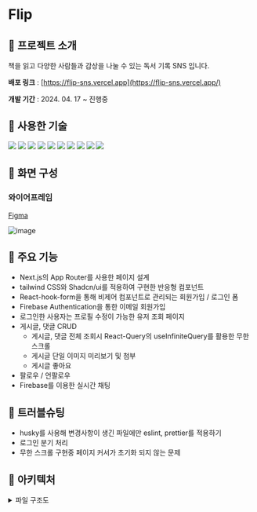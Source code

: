 # Flip

## 📌 프로젝트 소개

책을 읽고 다양한 사람들과 감상을 나눌 수 있는 독서 기록 SNS 입니다.

**배포 링크** : [https://flip-sns.vercel.app](https://flip-sns.vercel.app/)

**개발 기간** : 2024. 04. 17 ~ 진행중

## 📌 사용한 기술

<img src="https://img.shields.io/badge/Next.js-000000?style=for-the-badge&logo=nextdotjs&logoColor=white"> <img src="https://img.shields.io/badge/typescript-3178C6?style=for-the-badge&logo=typescript&logoColor=white"> <img src="https://img.shields.io/badge/tailwind css-06B6D4?style=for-the-badge&logo=tailwindcss&logoColor=white"> <img src="https://img.shields.io/badge/shadcn/ui-000000?style=for-the-badge&logo=shadcnui&logoColor=white"> <img src="https://img.shields.io/badge/React Query-FF4154?style=for-the-badge&logo=reactquery&logoColor=white"> <img src="https://img.shields.io/badge/React Hook Form-EC5990?style=for-the-badge&logo=reacthookform&logoColor=white"> <img src="https://img.shields.io/badge/React bottom scroll listener-333333?style=for-the-badge&logo=&logoColor=white"> <img src="https://img.shields.io/badge/React Spinners-333333?style=for-the-badge&logo=&logoColor=white"> <img src="https://img.shields.io/badge/Firebase-FFCA28?style=for-the-badge&logo=firebase&logoColor=white"> <img src="https://img.shields.io/badge/Vercel-000000?style=for-the-badge&logo=vercel&logoColor=white">


## 📌 화면 구성

### 와이어프레임

[Figma](https://www.figma.com/design/CG5WDoM1RIcnIICMAXanOW/%ED%94%8C%EB%A6%BDFlip!?node-id=0%3A1&t=277zBdEnce1aP19k-1)

![image](https://github.com/moondrop0816/flip/assets/87507011/e0390787-2512-4827-a1ed-eb9e6c736cdc)

## 📌 주요 기능

- Next.js의 App Router를 사용한 페이지 설계
- tailwind CSS와 Shadcn/ui를 적용하여 구현한 반응형 컴포넌트
- React-hook-form을 통해 비제어 컴포넌트로 관리되는 회원가입 / 로그인 폼
- Firebase Authentication을 통한 이메일 회원가입
- 로그인한 사용자는 프로필 수정이 가능한 유저 조회 페이지
- 게시글, 댓글 CRUD
    - 게시글, 댓글 전체 조회시 React-Query의 useInfiniteQuery를 활용한 무한스크롤
    - 게시글 단일 이미지 미리보기 및 첨부
    - 게시글 좋아요
- 팔로우 / 언팔로우
- Firebase를 이용한 실시간 채팅

## 📌 트러블슈팅

- husky를 사용해 변경사항이 생긴 파일에만 eslint, prettier를 적용하기
- 로그인 분기 처리
- 무한 스크롤 구현중 페이지 커서가 초기화 되지 않는 문제

## 📌 아키텍처
<details>
<summary>파일 구조도</summary>
<div markdown="1">
  <br/>
  
```
  📦flip
   ┣ 📂app
   ┃ ┣ 📂(login)
   ┃ ┃ ┣ 📂(post)
   ┃ ┃ ┃ ┣ 📂addpost
   ┃ ┃ ┃ ┃ ┗ 📜page.tsx
   ┃ ┃ ┃ ┣ 📂editpost
   ┃ ┃ ┃ ┃ ┗ 📂[id]
   ┃ ┃ ┃ ┃ ┃ ┗ 📜page.tsx
   ┃ ┃ ┃ ┣ 📂post
   ┃ ┃ ┃ ┃ ┗ 📂[id]
   ┃ ┃ ┃ ┃ ┃ ┗ 📜page.tsx
   ┃ ┃ ┃ ┗ 📜layout.tsx
   ┃ ┃ ┣ 📂(user)
   ┃ ┃ ┃ ┣ 📂[id]
   ┃ ┃ ┃ ┃ ┣ 📂follower
   ┃ ┃ ┃ ┃ ┃ ┗ 📜page.tsx
   ┃ ┃ ┃ ┃ ┣ 📂following
   ┃ ┃ ┃ ┃ ┃ ┗ 📜page.tsx
   ┃ ┃ ┃ ┃ ┗ 📜page.tsx
   ┃ ┃ ┃ ┗ 📜layout.tsx
   ┃ ┃ ┣ 📂feed
   ┃ ┃ ┃ ┣ 📜layout.tsx
   ┃ ┃ ┃ ┗ 📜page.tsx
   ┃ ┃ ┗ 📂followingfeed
   ┃ ┃ ┃ ┣ 📜layout.tsx
   ┃ ┃ ┃ ┗ 📜page.tsx
   ┃ ┣ 📂(logout)
   ┃ ┃ ┣ 📂login
   ┃ ┃ ┃ ┗ 📜page.tsx
   ┃ ┃ ┣ 📂signup
   ┃ ┃ ┃ ┗ 📜page.tsx
   ┃ ┃ ┗ 📜layout.tsx
   ┃ ┣ 📜layout.tsx
   ┃ ┣ 📜loading.tsx
   ┃ ┗ 📜page.tsx
   ┣ 📂components
   ┃ ┣ 📂follow
   ┃ ┃ ┣ 📜btnFollow.tsx
   ┃ ┃ ┗ 📜userCard.tsx
   ┃ ┣ 📂hocs
   ┃ ┃ ┗ 📜withAuth.tsx
   ┃ ┣ 📂layout
   ┃ ┃ ┣ 📜footer.tsx
   ┃ ┃ ┗ 📜header.tsx
   ┃ ┣ 📂post
   ┃ ┃ ┣ 📜postCard.tsx
   ┃ ┃ ┣ 📜reply.tsx
   ┃ ┃ ┗ 📜replyWrapper.tsx
   ┃ ┣ 📂ui
   ┃ ┃ ┣ 📜button.tsx
   ┃ ┃ ┣ 📜card.tsx
   ┃ ┃ ┣ 📜dropdown-menu.tsx
   ┃ ┃ ┣ 📜form.tsx
   ┃ ┃ ┣ 📜input.tsx
   ┃ ┃ ┣ 📜label.tsx
   ┃ ┃ ┣ 📜tabs.tsx
   ┃ ┃ ┗ 📜textarea.tsx
   ┃ ┗ 📜icon.tsx
   ┣ 📂context
   ┃ ┣ 📜authProvider.tsx
   ┃ ┣ 📜feedProvider.tsx
   ┃ ┣ 📜followFeedProvider.tsx
   ┃ ┣ 📜loginUserInfoProvider.tsx
   ┃ ┗ 📜replyProvider.tsx
   ┣ 📂firebase
   ┃ ┗ 📜firebase.ts
   ┣ 📂hooks
   ┃ ┗ 📜useReactQuery.tsx
   ┣ 📂lib
   ┃ ┗ 📜utils.ts
   ┣ 📂public
   ┃ ┣ 📜defaultProfile.png
   ┃ ┣ 📜favicon.ico
   ┃ ┣ 📜next.svg
   ┃ ┗ 📜vercel.svg
   ┣ 📂styles
   ┃ ┗ 📜globals.css
   ┣ 📂types
   ┃ ┣ 📜post.ts
   ┃ ┗ 📜user.ts
   ┣ 📂utils
   ┃ ┗ 📜postUtil.ts
   ┣ 📜.env.local
   ┣ 📜.eslintcache
   ┣ 📜.eslintrc.json
   ┣ 📜.gitignore
   ┣ 📜.lintstagedrc.js
   ┣ 📜.prettierrc
   ┣ 📜README.md
   ┣ 📜components.json
   ┣ 📜next-env.d.ts
   ┣ 📜next.config.mjs
   ┣ 📜package.json
   ┣ 📜postcss.config.mjs
   ┣ 📜tailwind.config.ts
   ┣ 📜tsconfig.json
   ┗ 📜yarn.lock
```

</div>
</details>
    
  
